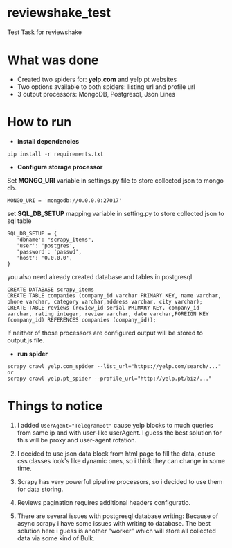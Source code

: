 # reviewshake_test
Test Task for reviewshake

# What was done
- Created two spiders for: **yelp.com** and yelp.pt websites
- Two options available to both spiders: listing url and profile url
- 3 output processors: MongoDB, Postgresql, Json Lines

# How to run

- **install dependencies**

```
pip install -r requirements.txt
```

- **Configure storage processor**

Set **MONGO_URI** variable in settings.py file to store collected json to mongo db.
```
MONGO_URI = 'mongodb://0.0.0.0:27017'
```

set **SQL_DB_SETUP** mapping variable in setting.py to store collected json to sql table
```
SQL_DB_SETUP = {
   'dbname': "scrapy_items",
   'user': 'postgres',
   'password': 'passwd',
   'host': '0.0.0.0',
}
```
you also need already created database and tables in postgresql
```
CREATE DATABASE scrapy_items
CREATE TABLE companies (company_id varchar PRIMARY KEY, name varchar, phone varchar, category varchar,address varchar, city varchar);
CREATE TABLE reviews (review_id serial PRIMARY KEY, company_id  varchar, rating integer, review varchar, date varchar,FOREIGN KEY (company_id) REFERENCES companies (company_id));
```

If neither of those processors are configured output will be stored to output.js file.

- **run spider**

```
scrapy crawl yelp.com_spider --list_url="https://yelp.com/search/..." 
or 
scrapy crawl yelp.pt_spider --profile_url="http://yelp.pt/biz/..."
```

# Things to notice

1) I added ```UserAgent="TelegramBot"``` cause yelp blocks to much queries from same ip and with user-like userAgent.
I guess the best solution for this will be proxy and user-agent rotation. 

2) I decided to use json data block from html page to fill the data, cause css classes look's like dynamic ones, so i think they can change in some time.
3) Scrapy has very powerful pipeline processors, so i decided to use them for data storing.
4) Reviews pagination requires additional headers configuratio.
5) There are several issues with postgresql database writing:
  Because of async scrapy i have some issues with writing to database. The best solution here i guess is another "worker" which will store all collected data via some kind of Bulk.
